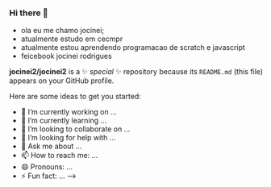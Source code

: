 ### Hi there 👋
- ola eu me chamo jocinei;
- atualmente estudo em cecmpr
- atualmente estou aprendendo programacao de scratch e javascript 
- feicebook jocinei rodrigues 

**jocinei2/jocinei2** is a ✨ _special_ ✨ repository because its `README.md` (this file) appears on your GitHub profile.

Here are some ideas to get you started:

- 🔭 I’m currently working on ...
- 🌱 I’m currently learning ...
- 👯 I’m looking to collaborate on ...
- 🤔 I’m looking for help with ...
- 💬 Ask me about ...
- 📫 How to reach me: ...
- 😄 Pronouns: ...
- ⚡ Fun fact: ...
-->
